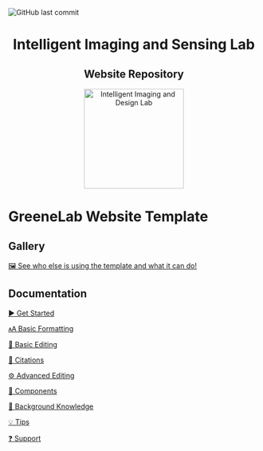![GitHub last commit](https://img.shields.io/github/last-commit/greenelab/lab-website-template)

<h1 align="center">Intelligent Imaging and Sensing Lab</h1>
<h2 align="center"> Website Repository</h2>
<p align="center">
<img height="200" src="https://github.com/NicoDeshler/I2SL-Website/blob/main/favicons/share-thumbnail.png?raw=true" alt="Intelligent Imaging and Design Lab">
</p>




# GreeneLab Website Template

## Gallery

[🖼️ See who else is using the template and what it can do!](https://github.com/greenelab/lab-website-template/wiki/Gallery)

## Documentation

[▶️ Get Started](https://github.com/greenelab/lab-website-template/wiki/Get-Started)

[🗚 Basic Formatting](https://github.com/greenelab/lab-website-template/wiki/Basic-Formatting)

[📝 Basic Editing](https://github.com/greenelab/lab-website-template/wiki/Basic-Editing)

[🤖 Citations](https://github.com/greenelab/lab-website-template/wiki/Citations)

[⚙️ Advanced Editing](https://github.com/greenelab/lab-website-template/wiki/Advanced-Editing)

[🧱 Components](https://github.com/greenelab/lab-website-template/wiki/Components)

[🧠 Background Knowledge](https://github.com/greenelab/lab-website-template/wiki/Background-Knowledge)

[💡 Tips](https://github.com/greenelab/lab-website-template/wiki/Tips)

[❓ Support](https://github.com/greenelab/lab-website-template/wiki/Support)
